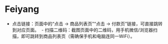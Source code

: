 # Feiyang
- 点击链接：页面中的“点击 → 商品列表页”“点击 → 付款页”链接，可直接跳转到对应页面。 ​ - 扫描二维码：截图页面中的二维码，用手机微信/浏览器扫描，即可跳转到商品列表页（需确保手机和电脑连同一WiFi）。
